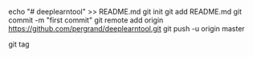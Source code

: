 echo "# deeplearntool" >> README.md
git init
git add README.md
git commit -m "first commit"
git remote add origin https://github.com/pergrand/deeplearntool.git
git push -u origin master


git tag
